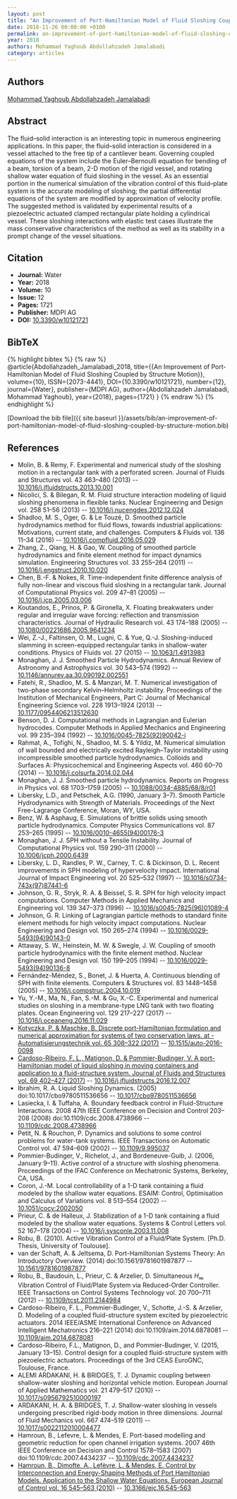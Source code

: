 ```yaml
---
layout: post
title: "An Improvement of Port-Hamiltonian Model of Fluid Sloshing Coupled by Structure Motion"
date: 2018-11-26 00:00:00 +0100
permalink: an-improvement-of-port-hamiltonian-model-of-fluid-sloshing-coupled-by-structure-motion
year: 2018
authors: Mohammad Yaghoub Abdollahzadeh Jamalabadi
category: articles
---
```

 
## Authors
[Mohammad Yaghoub Abdollahzadeh Jamalabadi](authors/mohammad-yaghoub-abdollahzadeh-jamalabadi)
 
## Abstract
The fluid–solid interaction is an interesting topic in numerous engineering applications. In this paper, the fluid–solid interaction is considered in a vessel attached to the free tip of a cantilever beam. Governing coupled equations of the system include the Euler–Bernoulli equation for bending of a beam, torsion of a beam, 2-D motion of the rigid vessel, and rotating shallow water equation of fluid sloshing in the vessel. As an essential portion in the numerical simulation of the vibration control of this fluid–plate system is the accurate modeling of sloshing; the partial differential equations of the system are modified by approximation of velocity profile. The suggested method is validated by experimental results of a piezoelectric actuated clamped rectangular plate holding a cylindrical vessel. These sloshing interactions with elastic test cases illustrate the mass conservative characteristics of the method as well as its stability in a prompt change of the vessel situations.
 
## Citation
- **Journal:** Water
- **Year:** 2018
- **Volume:** 10
- **Issue:** 12
- **Pages:** 1721
- **Publisher:** MDPI AG
- **DOI:** [10.3390/w10121721](https://doi.org/10.3390/w10121721)
 
## BibTeX
{% highlight bibtex %}
{% raw %}
@article{Abdollahzadeh_Jamalabadi_2018,
  title={{An Improvement of Port-Hamiltonian Model of Fluid Sloshing Coupled by Structure Motion}},
  volume={10},
  ISSN={2073-4441},
  DOI={10.3390/w10121721},
  number={12},
  journal={Water},
  publisher={MDPI AG},
  author={Abdollahzadeh Jamalabadi, Mohammad Yaghoub},
  year={2018},
  pages={1721}
}
{% endraw %}
{% endhighlight %}
 
[Download the bib file]({{ site.baseurl }}/assets/bib/an-improvement-of-port-hamiltonian-model-of-fluid-sloshing-coupled-by-structure-motion.bib)
 
## References
- Molin, B. & Remy, F. Experimental and numerical study of the sloshing motion in a rectangular tank with a perforated screen. Journal of Fluids and Structures vol. 43 463–480 (2013) -- [10.1016/j.jfluidstructs.2013.10.001](https://doi.org/10.1016/j.jfluidstructs.2013.10.001)
- Nicolici, S. & Bilegan, R. M. Fluid structure interaction modeling of liquid sloshing phenomena in flexible tanks. Nuclear Engineering and Design vol. 258 51–56 (2013) -- [10.1016/j.nucengdes.2012.12.024](https://doi.org/10.1016/j.nucengdes.2012.12.024)
- Shadloo, M. S., Oger, G. & Le Touzé, D. Smoothed particle hydrodynamics method for fluid flows, towards industrial applications: Motivations, current state, and challenges. Computers &amp; Fluids vol. 136 11–34 (2016) -- [10.1016/j.compfluid.2016.05.029](https://doi.org/10.1016/j.compfluid.2016.05.029)
- Zhang, Z., Qiang, H. & Gao, W. Coupling of smoothed particle hydrodynamics and finite element method for impact dynamics simulation. Engineering Structures vol. 33 255–264 (2011) -- [10.1016/j.engstruct.2010.10.020](https://doi.org/10.1016/j.engstruct.2010.10.020)
- Chen, B.-F. & Nokes, R. Time-independent finite difference analysis of fully non-linear and viscous fluid sloshing in a rectangular tank. Journal of Computational Physics vol. 209 47–81 (2005) -- [10.1016/j.jcp.2005.03.006](https://doi.org/10.1016/j.jcp.2005.03.006)
- Koutandos, E., Prinos, P. & Gironella, X. Floating breakwaters under regular and irregular wave forcing: reflection and transmission characteristics. Journal of Hydraulic Research vol. 43 174–188 (2005) -- [10.1080/00221686.2005.9641234](https://doi.org/10.1080/00221686.2005.9641234)
- Wei, Z.-J., Faltinsen, O. M., Lugni, C. & Yue, Q.-J. Sloshing-induced slamming in screen-equipped rectangular tanks in shallow-water conditions. Physics of Fluids vol. 27 (2015) -- [10.1063/1.4913983](https://doi.org/10.1063/1.4913983)
- Monaghan, J. J. Smoothed Particle Hydrodynamics. Annual Review of Astronomy and Astrophysics vol. 30 543–574 (1992) -- [10.1146/annurev.aa.30.090192.002551](https://doi.org/10.1146/annurev.aa.30.090192.002551)
- Fatehi, R., Shadloo, M. S. & Manzari, M. T. Numerical investigation of two-phase secondary Kelvin–Helmholtz instability. Proceedings of the Institution of Mechanical Engineers, Part C: Journal of Mechanical Engineering Science vol. 228 1913–1924 (2013) -- [10.1177/0954406213512630](https://doi.org/10.1177/0954406213512630)
- Benson, D. J. Computational methods in Lagrangian and Eulerian hydrocodes. Computer Methods in Applied Mechanics and Engineering vol. 99 235–394 (1992) -- [10.1016/0045-7825(92)90042-i](https://doi.org/10.1016/0045-7825(92)90042-i)
- Rahmat, A., Tofighi, N., Shadloo, M. S. & Yildiz, M. Numerical simulation of wall bounded and electrically excited Rayleigh–Taylor instability using incompressible smoothed particle hydrodynamics. Colloids and Surfaces A: Physicochemical and Engineering Aspects vol. 460 60–70 (2014) -- [10.1016/j.colsurfa.2014.02.044](https://doi.org/10.1016/j.colsurfa.2014.02.044)
- Monaghan, J. J. Smoothed particle hydrodynamics. Reports on Progress in Physics vol. 68 1703–1759 (2005) -- [10.1088/0034-4885/68/8/r01](https://doi.org/10.1088/0034-4885/68/8/r01)
- Libersky, L.D., and Petschek, A.G. (1990, January 3–7). Smooth Particle Hydrodynamics with Strength of Materials. Proceedings of the Next Free-Lagrange Conference, Moran, WY, USA.
- Benz, W. & Asphaug, E. Simulations of brittle solids using smooth particle hydrodynamics. Computer Physics Communications vol. 87 253–265 (1995) -- [10.1016/0010-4655(94)00176-3](https://doi.org/10.1016/0010-4655(94)00176-3)
- Monaghan, J. J. SPH without a Tensile Instability. Journal of Computational Physics vol. 159 290–311 (2000) -- [10.1006/jcph.2000.6439](https://doi.org/10.1006/jcph.2000.6439)
- Libersky, L. D., Randles, P. W., Carney, T. C. & Dickinson, D. L. Recent improvements in SPH modeling of hypervelocity impact. International Journal of Impact Engineering vol. 20 525–532 (1997) -- [10.1016/s0734-743x(97)87441-6](https://doi.org/10.1016/s0734-743x(97)87441-6)
- Johnson, G. R., Stryk, R. A. & Beissel, S. R. SPH for high velocity impact computations. Computer Methods in Applied Mechanics and Engineering vol. 139 347–373 (1996) -- [10.1016/s0045-7825(96)01089-4](https://doi.org/10.1016/s0045-7825(96)01089-4)
- Johnson, G. R. Linking of Lagrangian particle methods to standard finite element methods for high velocity impact computations. Nuclear Engineering and Design vol. 150 265–274 (1994) -- [10.1016/0029-5493(94)90143-0](https://doi.org/10.1016/0029-5493(94)90143-0)
- Attaway, S. W., Heinstein, M. W. & Swegle, J. W. Coupling of smooth particle hydrodynamics with the finite element method. Nuclear Engineering and Design vol. 150 199–205 (1994) -- [10.1016/0029-5493(94)90136-8](https://doi.org/10.1016/0029-5493(94)90136-8)
- Fernández-Méndez, S., Bonet, J. & Huerta, A. Continuous blending of SPH with finite elements. Computers &amp; Structures vol. 83 1448–1458 (2005) -- [10.1016/j.compstruc.2004.10.019](https://doi.org/10.1016/j.compstruc.2004.10.019)
- Yu, Y.-M., Ma, N., Fan, S.-M. & Gu, X.-C. Experimental and numerical studies on sloshing in a membrane-type LNG tank with two floating plates. Ocean Engineering vol. 129 217–227 (2017) -- [10.1016/j.oceaneng.2016.11.029](https://doi.org/10.1016/j.oceaneng.2016.11.029)
- [Kotyczka, P. & Maschke, B. Discrete port-Hamiltonian formulation and numerical approximation for systems of two conservation laws. at - Automatisierungstechnik vol. 65 308–322 (2017)](discrete-port-hamiltonian-formulation-and-numerical-approximation-for-systems-of-two-conservation-laws) -- [10.1515/auto-2016-0098](https://doi.org/10.1515/auto-2016-0098)
- [Cardoso-Ribeiro, F. L., Matignon, D. & Pommier-Budinger, V. A port-Hamiltonian model of liquid sloshing in moving containers and application to a fluid-structure system. Journal of Fluids and Structures vol. 69 402–427 (2017)](a-port-hamiltonian-model-of-liquid-sloshing-in-moving-containers-and-application-to-a-fluid-structure-system) -- [10.1016/j.jfluidstructs.2016.12.007](https://doi.org/10.1016/j.jfluidstructs.2016.12.007)
- Ibrahim, R. A. Liquid Sloshing Dynamics. (2005) doi:10.1017/cbo9780511536656 -- [10.1017/cbo9780511536656](https://doi.org/10.1017/cbo9780511536656)
- Lasiecka, I. & Tuffaha, A. Boundary feedback control in Fluid-Structure Interactions. 2008 47th IEEE Conference on Decision and Control 203–208 (2008) doi:10.1109/cdc.2008.4738966 -- [10.1109/cdc.2008.4738966](https://doi.org/10.1109/cdc.2008.4738966)
- Petit, N. & Rouchon, P. Dynamics and solutions to some control problems for water-tank systems. IEEE Transactions on Automatic Control vol. 47 594–609 (2002) -- [10.1109/9.995037](https://doi.org/10.1109/9.995037)
- Pommier-Budinger, V., Richelot, J., and Bordeneuve-Guib, J. (2006, January 9–11). Active control of a structure with sloshing phenomena. Proceedings of the IFAC Conference on Mechatronic Systems, Berkeley, CA, USA.
- Coron, J.-M. Local controllability of a 1-D tank containing a fluid modeled by the shallow water equations. ESAIM: Control, Optimisation and Calculus of Variations vol. 8 513–554 (2002) -- [10.1051/cocv:2002050](https://doi.org/10.1051/cocv:2002050)
- Prieur, C. & de Halleux, J. Stabilization of a 1-D tank containing a fluid modeled by the shallow water equations. Systems &amp; Control Letters vol. 52 167–178 (2004) -- [10.1016/j.sysconle.2003.11.008](https://doi.org/10.1016/j.sysconle.2003.11.008)
- Robu, B. (2010). Active Vibration Control of a Fluid/Plate System. [Ph.D. Thesis, University of Toulouse].
- van der Schaft, A. & Jeltsema, D. Port-Hamiltonian Systems Theory: An Introductory Overview. (2014) doi:10.1561/9781601987877 -- [10.1561/9781601987877](https://doi.org/10.1561/9781601987877)
- Robu, B., Baudouin, L., Prieur, C. & Arzelier, D. Simultaneous $H_\infty$ Vibration Control of Fluid/Plate System via Reduced-Order Controller. IEEE Transactions on Control Systems Technology vol. 20 700–711 (2012) -- [10.1109/tcst.2011.2144984](https://doi.org/10.1109/tcst.2011.2144984)
- Cardoso-Ribeiro, F. L., Pommier-Budinger, V., Schotte, J.-S. & Arzelier, D. Modeling of a coupled fluid-structure system excited by piezoelectric actuators. 2014 IEEE/ASME International Conference on Advanced Intelligent Mechatronics 216–221 (2014) doi:10.1109/aim.2014.6878081 -- [10.1109/aim.2014.6878081](https://doi.org/10.1109/aim.2014.6878081)
- Cardoso-Ribeiro, F.L., Matignon, D., and Pommier-Budinger, V. (2015, January 13–15). Control design for a coupled fluid-structure system with piezoelectric actuators. Proceedings of the 3rd CEAS EuroGNC, Toulouse, France.
- ALEMI ARDAKANI, H. & BRIDGES, T. J. Dynamic coupling between shallow-water sloshing and horizontal vehicle motion. European Journal of Applied Mathematics vol. 21 479–517 (2010) -- [10.1017/s0956792510000197](https://doi.org/10.1017/s0956792510000197)
- ARDAKANI, H. A. & BRIDGES, T. J. Shallow-water sloshing in vessels undergoing prescribed rigid-body motion in three dimensions. Journal of Fluid Mechanics vol. 667 474–519 (2011) -- [10.1017/s0022112010004477](https://doi.org/10.1017/s0022112010004477)
- Hamroun, B., Lefevre, L. & Mendes, E. Port-based modelling and geometric reduction for open channel irrigation systems. 2007 46th IEEE Conference on Decision and Control 1578–1583 (2007) doi:10.1109/cdc.2007.4434237 -- [10.1109/cdc.2007.4434237](https://doi.org/10.1109/cdc.2007.4434237)
- [Hamroun, B., Dimofte, A., Lefèvre, L. & Mendes, E. Control by Interconnection and Energy-Shaping Methods of Port Hamiltonian Models. Application to the Shallow Water Equations. European Journal of Control vol. 16 545–563 (2010)](control-by-interconnection-and-energy-shaping-methods-of-port-hamiltonian-models-application-to-the-shallow-water-equations) -- [10.3166/ejc.16.545-563](https://doi.org/10.3166/ejc.16.545-563)

